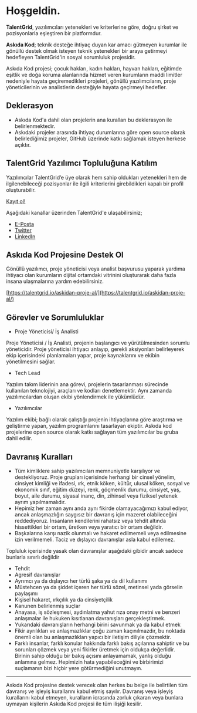 # Hoşgeldin.

**TalentGrid**, yazılımcıları yetenekleri ve kriterlerine göre, doğru şirket ve pozisyonlarla eşleştiren bir platformdur.

**Askıda Kod**; teknik desteğe ihtiyaç duyan kar amacı gütmeyen kurumlar ile gönüllü destek olmak isteyen teknik yetenekleri bir araya getirmeyi hedefleyen TalentGrid'in sosyal sorumluluk projesidir.

Askıda Kod projesi; çocuk hakları, kadın hakları, hayvan hakları, eğitimde eşitlik ve doğa koruma alanlarında hizmet veren kurumların maddi limitler nedeniyle hayata geçiremedikleri projeleri, gönüllü yazılımcıların, proje yöneticilerinin ve analistlerin desteğiyle hayata geçirmeyi hedefler.

## Deklerasyon

- Askıda Kod'a dahil olan projelerin ana kuralları bu deklerasyon ile belirlenmektedir.
- Askıdaki projeler arasında ihtiyaç durumlarına göre open source olarak belirlediğimiz projeler, GitHub üzerinde katkı sağlamak isteyen herkese açıktır.

## TalentGrid Yazılımcı Topluluğuna Katılım

Yazılımcılar TalentGrid’e üye olarak hem sahip oldukları yetenekleri hem de ilgilenebileceği pozisyonlar ile ilgili kriterlerini girebildikleri kapalı bir profil oluşturabilir.

[Kayıt ol!](https://app.talentgrid.io/register?source=askidakod)

Aşağıdaki kanallar üzerinden TalentGrid'e ulaşabilirsiniz;

- [E-Posta](mailto:hello@talentgrid.io)
- [Twitter](https://twitter.com/TalentGrid_io)
- [LinkedIn](https://www.linkedin.com/company/talentgrid-io)

## Askıda Kod Projesine Destek Ol

Gönüllü yazılımcı, proje yöneticisi veya analist başvurusu yaparak yardıma ihtiyacı olan kurumların dijital ortamdaki vitrinini oluşturarak daha fazla insana ulaşmalarına yardım edebilirsiniz.

[https://talentgrid.io/askidan-proje-al/](https://talentgrid.io/askidan-proje-al/)

## Görevler ve Sorumluluklar

- Proje Yöneticisi/ İş Analisti

Proje Yöneticisi / İş Analisti, projenin başlangıcı ve yürütülmesinden sorumlu yöneticidir. Proje yöneticisi ihtiyacı anlayıp, gerekli aksiyonları belirleyerek ekip içerisindeki planlamaları yapar, proje kaynaklarını ve ekibin yönetilmesini sağlar.

- Tech Lead

Yazılım takım liderinin ana görevi, projelerin tasarlanması sürecinde kullanılan teknolojiyi, araçları ve kodları denetlemektir. Aynı zamanda yazılımcılardan oluşan ekibi yönlendirmek ile yükümlüdür.

- Yazılımcılar

Yazılım ekibi; bağlı olarak çalıştığı projenin ihtiyaçlarına göre araştırma ve geliştirme yapan, yazılım programlarını tasarlayan ekiptir. Askıda kod projelerine open source olarak katkı sağlayan tüm yazılımcılar bu gruba dahil edilir.

## Davranış Kuralları

- Tüm kimliklere sahip yazılımcıları memnuniyetle karşılıyor ve destekliyoruz.
  Proje grupları içerisinde herhangi bir cinsel yönelim, cinsiyet kimliği ve ifadesi, ırk, etnik köken, kültür, ulusal köken, sosyal ve ekonomik sınıf, eğitim düzeyi, renk, göçmenlik durumu, cinsiyet, yaş, boyut, aile durumu, siyasal inanç, din, zihinsel veya fiziksel yetenek ayrım yapılmamalıdır.
- Hepimiz her zaman aynı anda aynı fikirde olamayacağımızı kabul ediyor, ancak anlaşmazlığın saygısız bir davranış için mazeret olabileceğini reddediyoruz.
  İnsanların kendilerini rahatsız veya tehdit altında hissettikleri bir ortam, üretken veya yaratıcı bir ortam değildir.
- Başkalarına karşı nazik olunmalı ve hakaret edilmemeli veya edilmesine izin verilmemeli.
  Taciz ve dışlayıcı davranışlar asla kabul edilemez.

Topluluk içerisinde yasak olan davranışlar aşağıdaki gibidir ancak sadece bunlarla sınırlı değildir

- Tehdit
- Agresif davranışlar
- Ayrımcı ya da dışlayıcı her türlü şaka ya da dil kullanımı
- Müstehcen ya da şiddet içeren her türlü sözel, metinsel yada görselin paylaşımı
- Kişisel hakaret, ırkçılık ya da cinsiyetçilik
- Kanunen belirlenmiş suçlar
- Anayasa, iş sözleşmesi, aydınlatma yahut rıza onay metni ve benzeri anlaşmalar ile hukuken kısıtlanan davranışları gerçekleştirmek.
- Yukarıdaki davranışların herhangi birini savunmak ya da kabul etmek
- Fikir ayrılıkları ve anlaşmazlıklar çoğu zaman kaçınılmazdır, bu noktada önemli olan bu anlaşmazlıkları yapıcı bir iletişim diliyle çözmektir.
- Farklı insanlar, farklı konular hakkında farklı bakış açılarına sahiptir ve bu sorunları çözmek veya yeni fikirler üretmek için oldukça değerlidir. Birinin sahip olduğu bir bakış açısını anlayamamak, yanlış olduğu anlamına gelmez. Hepimizin hata yapabileceğini ve birbirimizi suçlamanın bizi hiçbir yere götürmediğini unutmayın.

---

Askıda Kod projesine destek verecek olan herkes bu belge ile belirtilen tüm davranış ve işleyiş kurallarını kabul etmiş sayılır. Davranış veya işleyiş kurallarını kabul etmeyen, kuralların icrasında zorluk çıkaran veya bunlara uymayan kişilerin Askıda Kod projesi ile tüm ilişiği kesilir.